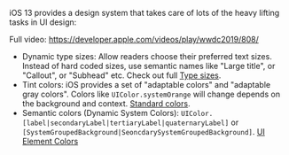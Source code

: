 iOS 13 provides a design system that takes care of lots of the heavy lifting tasks in UI design:

Full video: https://developer.apple.com/videos/play/wwdc2019/808/

- Dynamic type sizes: Allow readers choose their preferred text sizes. Instead of hard coded sizes, use semantic names like "Large title", or "Callout", or "Subhead" etc. Check out full [Type sizes](https://developer.apple.com/design/human-interface-guidelines/ios/visual-design/typography/).
- Tint colors: iOS provides a set of "adaptable colors" and "adaptable gray colors". Colors like `UIColor.systemOrange` will change depends on the background and context. [Standard colors](https://developer.apple.com/documentation/uikit/uicolor/standard_colors).
- Semantic colors (Dynamic System Colors): `UIColor.[label|secondaryLabel|tertiaryLabel|quaternaryLabel]` or `[SystemGroupedBackground|SeoncdarySystemGroupedBackground]`. [UI Element Colors](https://developer.apple.com/documentation/uikit/uicolor/ui_element_colors)

